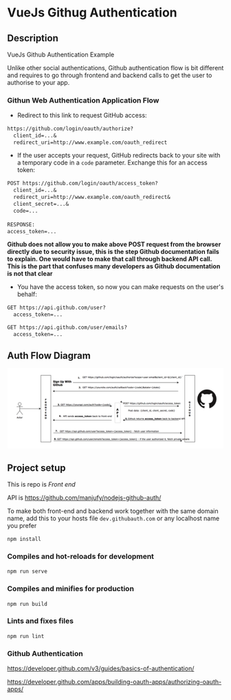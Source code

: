 # VueJs Githug Authentication

## Description

VueJs Github Authentication Example

Unlike other social authentications, Github authentication flow is bit different and requires to go through frontend and backend calls to get the user to authorise to your app.


### Githun Web Authentication Application Flow

* Redirect to this link to request GitHub access:

<pre><code>https://github.com/login/oauth/authorize?
  client_id=...&
  redirect_uri=http://www.example.com/oauth_redirect</code></pre>

* If the user accepts your request, GitHub redirects back to your site with 
  a temporary code in a `code` parameter.  Exchange this for an access token:

<pre><code>POST https://github.com/login/oauth/access_token?
  client_id=...&
  redirect_uri=http://www.example.com/oauth_redirect&
  client_secret=...&
  code=...

RESPONSE:
access_token=...</code></pre>

__Github does not allow you to make above POST request from the browser directly due to security issue, this is the step Github documentation fails to explain. One would have to make that call through backend API call. This is the part that confuses many developers as Github documentation is not that clear__

* You have the access token, so now you can make requests on the user's behalf:

<pre><code>GET https://api.github.com/user?
  access_token=...</code></pre>

<pre><code>GET https://api.github.com/user/emails?
  access_token=...</code></pre>

## Auth Flow Diagram

<img src="src/assets/github-auth-flow.png">

## Project setup

This is repo is _Front end_

API is https://github.com/manjufy/nodejs-github-auth/

To make both front-end and backend work together with the same domain name, add this to your hosts file `dev.githubauth.com` or any localhost name you prefer

```
npm install
```

### Compiles and hot-reloads for development
```
npm run serve
```

### Compiles and minifies for production
```
npm run build
```

### Lints and fixes files
```
npm run lint
```

### Github Authentication

https://developer.github.com/v3/guides/basics-of-authentication/

https://developer.github.com/apps/building-oauth-apps/authorizing-oauth-apps/
